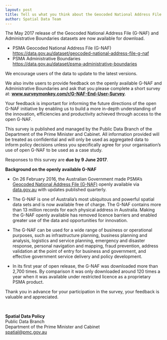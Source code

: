 ```yaml
---
layout: post
title: Tell us what you think about the Geocoded National Address File (G-NAF)
author: Spatial Data Team
---
```


<p>The May 2017&nbsp;release of the Geocoded National Address File (G-NAF) and Administrative Boundaries datasets are now available for download.</p>
<ul>
<li>PSMA Geocoded National Address File (G-NAF)&nbsp;<br><a href="https://data.gov.au/dataset/geocoded-national-address-file-g-naf%20">https://data.gov.au/dataset/geocoded-national-address-file-g-naf </a></li>
<li>PSMA Administrative Boundaries<br><a href="https://data.gov.au/dataset/psma-administrative-boundaries">https://data.gov.au/dataset/psma-administrative-boundaries</a></li>
</ul>
<p>We encourage users of the data to update to the latest versions.</p>
<p>We also invite users to provide feedback on the openly available G-NAF and Administrative Boundaries and ask that you please complete a short survey at: <a href="http://www.surveymonkey.com/r/G-NAF-End-User-Survey"><strong>www.surveymonkey.com/r/G-NAF-End-User-Survey</strong></a>.</p>
<p>Your feedback is important for informing the future directions of the open G-NAF initiative by enabling us to build a more in-depth understanding of the innovation, efficiencies and productivity achieved through access to the open G-NAF.</p>
<p>This survey is published and managed by the Public Data Branch of the Department of the Prime Minister and Cabinet. All information provided will be treated as confidential and will only be used as aggregated data to inform policy decisions unless you specifically agree for your organisation’s use of open G-NAF to be used as a case study.</p>
<p>Responses to this survey are <strong>due by 9 June&nbsp;2017</strong>.</p>
<p><strong>Background on the openly available G-NAF</strong></p>
<ul>
<li>On 26 February 2016, the Australian Government made PSMA’s <a href="http://www.data.gov.au/dataset/geocoded-national-address-file-g-naf">Geocoded National Address File (G-NAF)</a> openly available via <a href="http://www.data.gov.au/">data.gov.au</a> with updates published quarterly.</li>
</ul>
<ul>
<li>The G-NAF is one of Australia’s most ubiquitous and powerful spatial data sets and is now available free of charge. The G-NAF contains more than 13 million records for each physical address in Australia. Making the G-NAF openly available has removed licence barriers and enabled greater use of the data and opportunities for innovation.</li>
</ul>
<ul>
<li>The G-NAF can be used for a wide range of business or operational purposes, such as infrastructure planning, business planning and analysis, logistics and service planning, emergency and disaster response, personal navigation and mapping, fraud prevention, address validation at the point of entry for business and government, and effective government service delivery and policy development.</li>
</ul>
<ul>
<li>In its first year of open release, the G-NAF was downloaded more than 2,700 times. By comparison it was only downloaded around 120 times a year when it was available under restricted licence as a proprietary PSMA product.</li>
</ul>
<p>Thank you in advance for your participation in the survey, your feedback is valuable and appreciated.</p>
<p>&nbsp;</p>
<p><strong>Spatial Data Policy</strong><br>Public Data Branch<br>Department of the Prime Minister and Cabinet<br><a href="mailto:spatial@pmc.gov.au" class="spamspan">spatial@pmc.gov.au</a></p>
